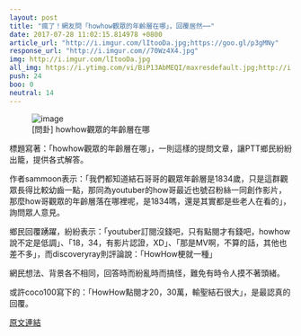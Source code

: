 ```yaml
---
layout: post
title: "瘋了！網友問「howhow觀眾的年齡層在哪」，回覆居然⋯⋯"
date: 2017-07-28 11:02:15.814978 +0800
article_url: "http://i.imgur.com/lItooDa.jpg;https://goo.gl/p3gMNy"
response_url: "http://i.imgur.com//70Wz4X4.jpg"
img: http://i.imgur.com/lItooDa.jpg
all_img: https://i.ytimg.com/vi/BiP13AbMEQI/maxresdefault.jpg;http://i.imgur.com//70Wz4X4.jpg
push: 24
boo: 0
neutral: 14
---
```


<figure>
<img src="http://i.imgur.com/lItooDa.jpg" alt="image">
<figcaption>
[問卦] howhow觀眾的年齡層在哪
</figcaption>
</figure>



標題寫著：「howhow觀眾的年齡層在哪」，一則這樣的提問文章，讓PTT鄉民紛紛出籠，提供各式解答。

作者sammoon表示：「我們都知道結石哥哥的觀眾年齡層是1834歲，只是這群觀眾長得比較幼齒一點，那同為youtuber的how哥最近也號召粉絲一同創作影片，那麼how哥觀眾的年齡層落在哪裡呢，是1834嗎，還是其實都是些老人在看的」，詢問眾人意見。

鄉民回覆踴躍，紛紛表示：「youtuber訂閱沒錢吧，只有點閱才有錢吧，howhow說不定是低調」、「18，34，有影片認證，XD」、「那是MV啊，不算的話，其他也差不多」，而discoveryray則評論說：「HowHow梗就一種」

網民想法、背景各不相同，回答時而紛亂時而搞怪，難免有時令人摸不著頭緒。

或許coco100寫下的：「HowHow點閱才20，30萬，輸聖結石很大」，是最認真的回覆。

<a href = "https://www.ptt.cc/bbs/Gossiping/M.1501167177.A.9E5.html">原文連結</a>

